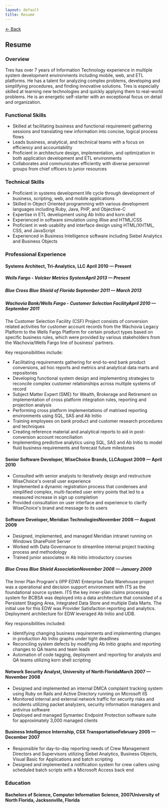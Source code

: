 ```yaml
---
layout: default
title: Resume
---
```


<div>
<a href="/" class="back">&larr; Back</a>
<h2>Resume</h2>
</div>

### Overview ###

Tres has over 7 years of Information Technology experience in multiple system
development environments including mobile, web, and ETL platforms. He has a
talent for analyzing complex problems, developing and simplifying procedures,
and finding innovative solutions. Tres is especially skilled at learning new
technologies and quickly applying them to real-world problems. He is an
energetic self-starter with an exceptional focus on detail and organization.

### Functional Skills ###

- Skilled at facilitating business and functional requirement gathering
  sessions and translating new information into concise, logical process flows
- Leads business, analytical, and technical teams with a focus on efficiency
  and accountability
- Proficient in architecture design, implementation, and optimization in both
  application development and ETL environments
- Collaborates and communicates efficiently with diverse personnel groups from
  chief officers to junior resources

### Technical Skills ###

- Proficient in systems development life cycle through development of business,
  scripting, web, and mobile applications
- Skilled in Object Oriented programming with various development languages
  including Ruby, Java, PHP, and Objective-C
- Expertise in ETL development using Ab Initio and korn shell
- Experienced in software simulation using iRise and HTML/CSS
- Proficient in web usability and interface design using HTML/XHTML, CSS, and
  JavaScript
- Experienced in Business Intelligence software including Siebel Analytics and
  Business Objects

### Professional Experience ###

#### Systems Architect, Tri-Analytics, LLC <span>April 2010 &mdash; Present</span> ####

<div class="client">
<h5>Wells Fargo - Volcker Metrics System<span>April 2013 &mdash; Present</span></h5>
</div>

<div class="client">
<h5>Blue Cross Blue Shield of Florida <span>September 2011 &mdash; March 2013</span></h5>
</div>

<div class="client">
<h5>Wachovia Bank/Wells Fargo - Customer Selection Facility<span>April 2010 &mdash; September 2011</span></h5>
<p>The Customer Selection Facility (CSF) Project consists of conversion related activities for customer account records from the Wachovia Legacy Platform to the Wells Fargo Platform for certain product types based on specific business rules, which were provided by various stakeholders from the Wachovia/Wells Fargo line of business' partners.</p>
<p>Key responsibilities include:</p>
<ul>
  <li>Facilitating requirements gathering for end-to-end bank product conversions, ad hoc reports and metrics and analytical data marts and repositories</li>
  <li>Developing functional system design and implementing strategies to reconcile complex customer relationships across multiple systems of record</li>
  <li>Subject Matter Expert (SME) for Wealth, Brokerage and Retirement on implementation of cross platform integration rules, reporting and projection analysis</li>
  <li>Performing cross platform implementations of matrixed reporting environments using SQL, SAS and Ab Initio</li>
  <li>Training employees on bank product and customer research procedures and techniques</li>
  <li>Creating reference material and analytical reports to aid in post-conversion account reconciliation</li>
  <li>Implementing predictive analytics using SQL, SAS and Ab Initio to model fluid business requirements and forecast future milestones</li>
</ul>
</div>

#### Senior Software Developer, WiseChoice Brands, LLC<span>August 2009 &mdash; April 2010</span> ####

- Consulted with senior analysts to iteratively design and restructure WiseChoice's overall user experience
- Implemented a dynamic registration process that condenses and simplified complex, multi-faceted user entry points that led to a measured increase in sign up completion
- Provided consultation on user interface and experience to clarify WiseChoice's brand and message to its users

#### Software Developer, Meridian Technologies<span>November 2008 &mdash; August 2009</span> ####

- Designed, implemented, and managed Meridian intranet running on Windows SharePoint Server
- Worked with Data Governance to streamline internal project tracking process and methodology
- Trained junior associates in Ab Initio introductory courses

<div class="client">
<h5>Blue Cross Blue Shield Association<span>November 2008 &mdash; January 2009</span></h5>
<p>The Inner Plan Program's (IPP EDW) Enterprise Data Warehouse project was a operational and decision support environment with ITS as the foundational source system. ITS the key inner-plan claims processing system for BCBSA was deployed into a data architecture that consisted of a Persistent Staging Area, Integrated Data Store and multiple Data Marts. The initial use for this EDW was Provider Satisfaction reporting and analytics. Deployment architecture for EDW leveraged Ab Initio and UDB.</p>
<p>Key responsibilities included:</p>
<ul>
  <li>Identifying changing business requirements and implementing changes in production Ab Initio graphs under tight deadlines</li>
  <li>Reconciling system defects by modifying Ab Initio graphs and reporting changes to QA teams and team leads</li>
  <li>Automation of code tagging, deployment and reporting for analysts and QA teams utilizing korn shell scripting</li>
</ul>
</div>

#### Network Security Analyst, University of North Florida<span>March 2007 &mdash; November 2008</span> ####

- Designed and implemented an internal DMCA complaint tracking system using Ruby on Rails and Active Directory running on Microsoft IIS
- Monitored internal and external network traffic for security risks and incidents utilizing packet analyzers, security information managers and antivirus software
- Deployed and managed Symantec Endpoint Protection software suite for approximately 3,000 managed clients

#### Business Intelligence Internship, CSX Transportation<span>February 2005 &mdash; December 2007</span> ####

- Responsible for day-to-day reporting needs of Crew Management Directors and Supervisors utilizing Siebel Analytics, Business Objects, Visual Basic for Applications and batch scripting
- Designed and implemented a notification system for crew callers using scheduled batch scripts with a Microsoft Access back end

### Education ###
#### Bachelors of Science, Computer Information Science, 2007<span>University of North Florida, Jacksonville, Florida</span> ####
